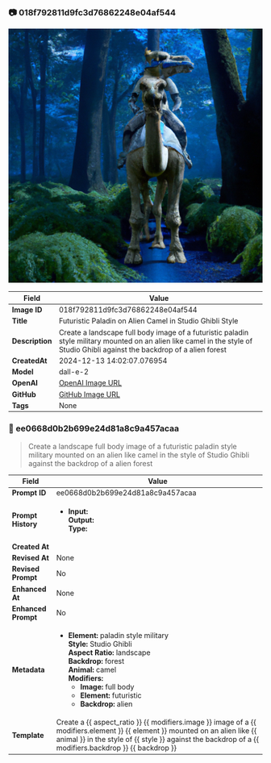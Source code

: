 

### 📷 018f792811d9fc3d76862248e04af544 


![data.id](./018f792811d9fc3d76862248e04af544.jpg)


| Field          | Value                                                                                                                     |
|----------------|---------------------------------------------------------------------------------------------------------------------------|
| **Image ID**             | 018f792811d9fc3d76862248e04af544                                                                                                             |
| **Title**           | Futuristic Paladin on Alien Camel in Studio Ghibli Style                                                                                                       |
| **Description**           | Create a landscape full body image of a futuristic paladin style military mounted on an alien like camel in the style of Studio Ghibli against the backdrop of a alien forest                                                                                                       |
| **CreatedAt**        | 2024-12-13 14:02:07.076954                                                                                                        |
| **Model**        | dall-e-2                                                                                                        |
| **OpenAI**         | [OpenAI Image URL](https://oaidalleapiprodscus.blob.core.windows.net/private/org-TZj0gKpq3CiXdXNznVOkBYav/user-t5KW5S6yYiCS0u4yDWasqnEP/img-sYVhP59jTc0oOuH1DJ18FEoe.png?st=2024-12-13T13%3A02%3A01Z&se=2024-12-13T15%3A02%3A01Z&sp=r&sv=2024-08-04&sr=b&rscd=inline&rsct=image/png&skoid=d505667d-d6c1-4a0a-bac7-5c84a87759f8&sktid=a48cca56-e6da-484e-a814-9c849652bcb3&skt=2024-12-13T05%3A15%3A55Z&ske=2024-12-14T05%3A15%3A55Z&sks=b&skv=2024-08-04&sig=Ufyn0vXsWAV/GVgSN3g3z/caEbFVpjFEnIkmxW3YcaE%3D)                                                                                |
| **GitHub**         | [GitHub Image URL](https://raw.githubusercontent.com/Caneta-Silva/studio-ghibli/refs/heads/main/images/018f792811d9fc3d76862248e04af544/018f792811d9fc3d76862248e04af544.jpg)                                                                                |
| **Tags**       | None                                                                                                                   |

### 📜 ee0668d0b2b699e24d81a8c9a457acaa

> Create a landscape full body image of a futuristic paladin style military mounted on an alien like camel in the style of Studio Ghibli against the backdrop of a alien forest

| Field          | Value                                                                                                                                                                      |
|----------------|----------------------------------------------------------------------------------------------------------------------------------------------------------------------------|
| **Prompt ID**  | ee0668d0b2b699e24d81a8c9a457acaa                                                                                                                                                            |
| **Prompt History** | <ul><li>**Input:**  <br> **Output:**  <br> **Type:** </li></ul> |
| **Created At** |                                                                                                                                                    |
| **Revised At** | None                                                                                                                                                   |
| **Revised Prompt** | No                                                                                                                                                                      |
| **Enhanced At** | None                                                                                                                                                  |
| **Enhanced Prompt** | No                                                                                                                                                                    |
| **Metadata**   | <ul><li>**Element:** paladin style military <br> **Style:** Studio Ghibli <br> **Aspect Ratio:** landscape <br> **Backdrop:** forest <br> **Animal:** camel <br> **Modifiers:**<ul><li>**Image:** full body</li><li>**Element:** futuristic</li><li>**Backdrop:** alien</li></ul></li></ul> |
| **Template**   | Create a {{ aspect_ratio }} {{ modifiers.image }} image of a {{ modifiers.element }} {{ element }} mounted on an alien like {{ animal }} in the style of {{ style }} against the backdrop of a {{ modifiers.backdrop }} {{ backdrop }}                                                                                                                                           |



